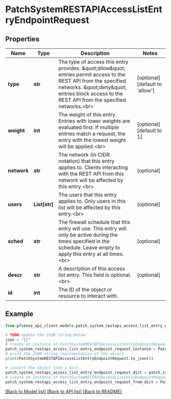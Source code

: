# PatchSystemRESTAPIAccessListEntryEndpointRequest


## Properties

Name | Type | Description | Notes
------------ | ------------- | ------------- | -------------
**type** | **str** | The type of access this entry provides. \&quot;allow\&quot; entries permit access to the REST API from the specified networks. \&quot;deny\&quot; entries block access to the REST API from the specified networks.&lt;br&gt; | [optional] [default to 'allow']
**weight** | **int** | The weight of this entry. Entries with lower weights are evaluated first. If multiple entries match a request, the entry with the lowest weight will be applied.&lt;br&gt; | [optional] [default to 1]
**network** | **str** | The network (in CIDR notation) that this entry applies to. Clients interacting with the REST API from this network will be affected by this entry.&lt;br&gt; | [optional] 
**users** | **List[str]** | The users that this entry applies to. Only users in this list will be affected by this entry.&lt;br&gt; | [optional] 
**sched** | **str** | The firewall schedule that this entry will use. This entry will only be active during the                  times specified in the schedule. Leave empty to apply this entry at all times.&lt;br&gt; | [optional] 
**descr** | **str** | A description of this access list entry. This field is optional.&lt;br&gt; | [optional] 
**id** | **int** | The ID of the object or resource to interact with. | 

## Example

```python
from pfsense_api_client.models.patch_system_restapi_access_list_entry_endpoint_request import PatchSystemRESTAPIAccessListEntryEndpointRequest

# TODO update the JSON string below
json = "{}"
# create an instance of PatchSystemRESTAPIAccessListEntryEndpointRequest from a JSON string
patch_system_restapi_access_list_entry_endpoint_request_instance = PatchSystemRESTAPIAccessListEntryEndpointRequest.from_json(json)
# print the JSON string representation of the object
print(PatchSystemRESTAPIAccessListEntryEndpointRequest.to_json())

# convert the object into a dict
patch_system_restapi_access_list_entry_endpoint_request_dict = patch_system_restapi_access_list_entry_endpoint_request_instance.to_dict()
# create an instance of PatchSystemRESTAPIAccessListEntryEndpointRequest from a dict
patch_system_restapi_access_list_entry_endpoint_request_from_dict = PatchSystemRESTAPIAccessListEntryEndpointRequest.from_dict(patch_system_restapi_access_list_entry_endpoint_request_dict)
```
[[Back to Model list]](../README.md#documentation-for-models) [[Back to API list]](../README.md#documentation-for-api-endpoints) [[Back to README]](../README.md)


